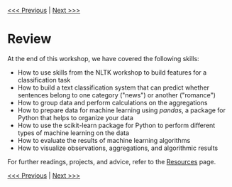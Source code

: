 [<<< Previous](lda.md) |  [Next >>>](resources.md)

# Review

At the end of this workshop, we have covered the following skills:
- How to use skills from the NLTK workshop to build features for a classification task
- How to build a text classification system that can predict whether sentences belong to one category ("news") or another ("romance")
- How to group data and perform calculations on the aggregations
- How to prepare data for machine learning using *pandas*, a package for Python that helps to organize your data
- How to use the scikit-learn package for Python to perform different types of machine learning on the data
- How to evaluate the results of machine learning algorithms
- How to visualize observations, aggregations, and algorithmic results

For further readings, projects, and advice, refer to the [Resources](sections/resources.md) page.

[<<< Previous](lda.md) |  [Next >>>](resources.md)
